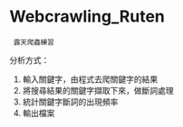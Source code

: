 # Webcrawling_Ruten
     露天爬蟲練習

分析方式：  
1. 輸入關鍵字，由程式去爬關鍵字的結果  
2. 將搜尋結果的關鍵字擷取下來，做斷詞處理  
3. 統計關鍵字斷詞的出現頻率  
4. 輸出檔案  
